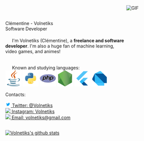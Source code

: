 <img align="right" alt="GIF" width="125" height="125" src="https://media1.tenor.com/images/0dae54a91ebefe6dcd0dd2250ffb4aa7/tenor.gif" />

<br><br>
Clémentine - Volnetiks
<br>
Software Developer
<br>
<br>
<img src="https://cdn.discordapp.com/emojis/640017915424407577.png?v=1" width="17" height="17"/> I'm Volnetiks (Clémentine), a **freelance and software developer**. I'm also a huge fan of machine learning, video games, and animes!

<br>
<img src="https://cdn.discordapp.com/emojis/430117540107386890.png?v=1" width="17" height="17"/>
Known and studying languages:
<br>
<span align="left">
  <img height="50" src="https://raw.githubusercontent.com/github/explore/80688e429a7d4ef2fca1e82350fe8e3517d3494d/topics/java/java.png">
  <img height="50" src="https://raw.githubusercontent.com/github/explore/80688e429a7d4ef2fca1e82350fe8e3517d3494d/topics/python/python.png">
  <img height="50" src="https://raw.githubusercontent.com/github/explore/80688e429a7d4ef2fca1e82350fe8e3517d3494d/topics/php/php.png">
  <img height="50" src="https://raw.githubusercontent.com/github/explore/80688e429a7d4ef2fca1e82350fe8e3517d3494d/topics/nodejs/nodejs.png">
  <img height="50" src="https://raw.githubusercontent.com/github/explore/80688e429a7d4ef2fca1e82350fe8e3517d3494d/topics/flutter/flutter.png">
  <img height="50" src="https://raw.githubusercontent.com/github/explore/80688e429a7d4ef2fca1e82350fe8e3517d3494d/topics/dart/dart.png">
</span>

Contacts:

<a href="https://twitter.com/Volnetiks" target="blank" style="verticale-align:middle">
  <img height="17" src="https://raw.githubusercontent.com/github/explore/80688e429a7d4ef2fca1e82350fe8e3517d3494d/topics/twitter/twitter.png">
  Twitter: @Volnetiks
<a>
<br>
<a href="https://instagram.com/volnetiks" target="blank" style="verticale-align:middle">
  <img height="17" src="https://www.instagram.com/static/images/ico/apple-touch-icon-180x180-precomposed.png/c06fdb2357bd.png">
  Instagram: Volnetiks
<a>
<br>
<a href="https://mail.google.com/mail/u/0/?view=cm&fs=1&to=volnetiks@gmail.com&tf=1" target="blank" style="verticale-align:middle">
  <img height="17" src="https://www.google.com/intl/fr/gmail/about/static/images/logo-gmail.png">
  Email: volnetiks@gmail.com
<a>
  
<br>
<br>

[![Volnetiks's github stats](https://github-readme-stats.vercel.app/api?username=volnetiks&show_icons=true&theme=dracula)](https://github.com/anuraghazra/github-readme-stats)

